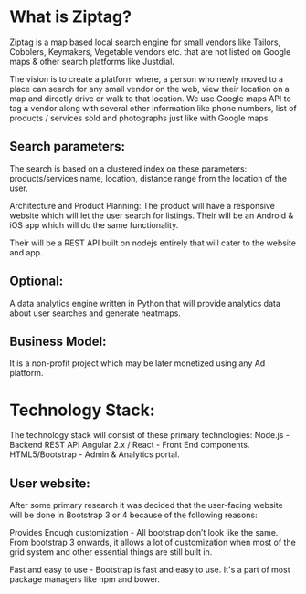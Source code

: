 # What is Ziptag?

Ziptag is a map based local search engine for small vendors like Tailors, Cobblers, Keymakers, Vegetable vendors etc. that are not listed on Google maps & other search platforms like Justdial. 

The vision is to create a platform where, a person who newly moved to a place can search for any small vendor on the web, view their location on a map and directly drive or walk to that location. We use Google maps API to tag a vendor along with several other information like phone numbers, list of products / services sold and photographs just like with Google maps.

## Search parameters:

The search is based on a clustered index on these parameters: products/services name, location, distance range from the location of the user.

Architecture and Product Planning:
The product will have a responsive website which will let the user search for listings.
Their will be an Android & iOS app which will do the same functionality.

Their will be a REST API built on nodejs entirely that will cater to the website and app.

## Optional:
A data analytics engine written in Python that will provide analytics data about user searches and generate heatmaps.

## Business Model:
It is a non-profit project which may be later monetized using any Ad platform. 

# Technology Stack:
The technology stack will consist of these primary technologies:
Node.js - Backend REST API
Angular 2.x / React - Front End components.
HTML5/Bootstrap - Admin & Analytics portal.

## User website:
After some primary research it was decided that the user-facing website will be done in Bootstrap 3 or 4 because of the following reasons:

Provides Enough customization - All bootstrap don’t look like the same. From bootstrap 3 onwards, it allows a lot of customization when most of the grid system and other essential things are still built in.

Fast and easy to use - Bootstrap is fast and easy to use. It's a part of most package managers like npm and bower.
